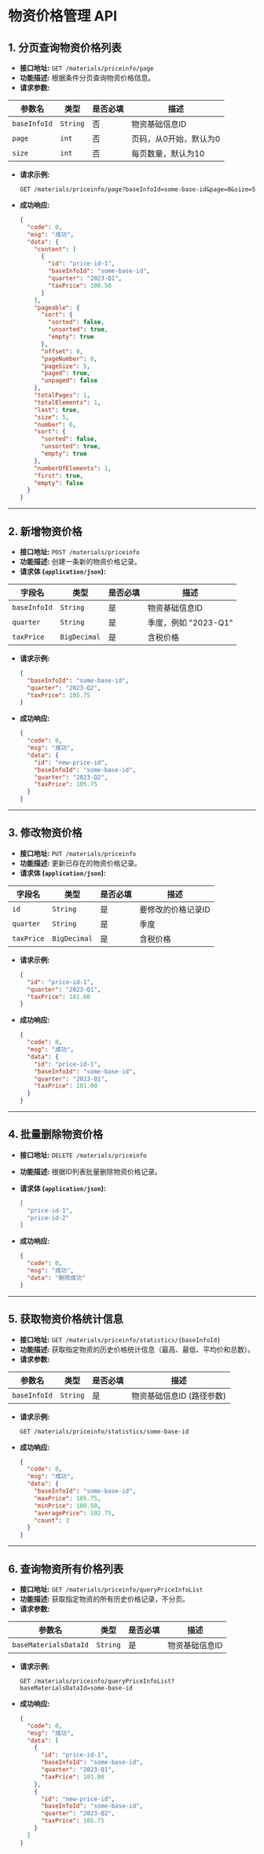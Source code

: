 # 物资价格管理 API

## 1. 分页查询物资价格列表

- **接口地址:** `GET /materials/priceinfo/page`
- **功能描述:** 根据条件分页查询物资价格信息。
- **请求参数:**

| 参数名 | 类型 | 是否必填 | 描述 |
| --- | --- | --- | --- |
| `baseInfoId` | `String` | 否 | 物资基础信息ID |
| `page` | `int` | 否 | 页码，从0开始，默认为0 |
| `size` | `int` | 否 | 每页数量，默认为10 |

- **请求示例:**
  ```http
  GET /materials/priceinfo/page?baseInfoId=some-base-id&page=0&size=5
  ```

- **成功响应:**
  ```json
  {
    "code": 0,
    "msg": "成功",
    "data": {
      "content": [
        {
          "id": "price-id-1",
          "baseInfoId": "some-base-id",
          "quarter": "2023-Q1",
          "taxPrice": 100.50
        }
      ],
      "pageable": {
        "sort": {
          "sorted": false,
          "unsorted": true,
          "empty": true
        },
        "offset": 0,
        "pageNumber": 0,
        "pageSize": 5,
        "paged": true,
        "unpaged": false
      },
      "totalPages": 1,
      "totalElements": 1,
      "last": true,
      "size": 5,
      "number": 0,
      "sort": {
        "sorted": false,
        "unsorted": true,
        "empty": true
      },
      "numberOfElements": 1,
      "first": true,
      "empty": false
    }
  }
  ```

---

## 2. 新增物资价格

- **接口地址:** `POST /materials/priceinfo`
- **功能描述:** 创建一条新的物资价格记录。
- **请求体 (`application/json`):**

| 字段名 | 类型 | 是否必填 | 描述 |
| --- | --- | --- | --- |
| `baseInfoId` | `String` | 是 | 物资基础信息ID |
| `quarter` | `String` | 是 | 季度，例如 "2023-Q1" |
| `taxPrice` | `BigDecimal` | 是 | 含税价格 |

- **请求示例:**
  ```json
  {
    "baseInfoId": "some-base-id",
    "quarter": "2023-Q2",
    "taxPrice": 105.75
  }
  ```

- **成功响应:**
  ```json
  {
    "code": 0,
    "msg": "成功",
    "data": {
      "id": "new-price-id",
      "baseInfoId": "some-base-id",
      "quarter": "2023-Q2",
      "taxPrice": 105.75
    }
  }
  ```

---

## 3. 修改物资价格

- **接口地址:** `PUT /materials/priceinfo`
- **功能描述:** 更新已存在的物资价格记录。
- **请求体 (`application/json`):**

| 字段名 | 类型 | 是否必填 | 描述 |
| --- | --- | --- | --- |
| `id` | `String` | 是 | 要修改的价格记录ID |
| `quarter` | `String` | 是 | 季度 |
| `taxPrice` | `BigDecimal` | 是 | 含税价格 |

- **请求示例:**
  ```json
  {
    "id": "price-id-1",
    "quarter": "2023-Q1",
    "taxPrice": 101.00
  }
  ```

- **成功响应:**
  ```json
  {
    "code": 0,
    "msg": "成功",
    "data": {
      "id": "price-id-1",
      "baseInfoId": "some-base-id",
      "quarter": "2023-Q1",
      "taxPrice": 101.00
    }
  }
  ```

---

## 4. 批量删除物资价格

- **接口地址:** `DELETE /materials/priceinfo`
- **功能描述:** 根据ID列表批量删除物资价格记录。
- **请求体 (`application/json`):**
  ```json
  [
    "price-id-1",
    "price-id-2"
  ]
  ```

- **成功响应:**
  ```json
  {
    "code": 0,
    "msg": "成功",
    "data": "删除成功"
  }
  ```

---

## 5. 获取物资价格统计信息

- **接口地址:** `GET /materials/priceinfo/statistics/{baseInfoId}`
- **功能描述:** 获取指定物资的历史价格统计信息（最高、最低、平均价和总数）。
- **请求参数:**

| 参数名 | 类型 | 是否必填 | 描述 |
| --- | --- | --- | --- |
| `baseInfoId` | `String` | 是 | 物资基础信息ID (路径参数) |

- **请求示例:**
  ```http
  GET /materials/priceinfo/statistics/some-base-id
  ```

- **成功响应:**
  ```json
  {
    "code": 0,
    "msg": "成功",
    "data": {
      "baseInfoId": "some-base-id",
      "maxPrice": 105.75,
      "minPrice": 100.50,
      "averagePrice": 102.75,
      "count": 2
    }
  }
  ```

---

## 6. 查询物资所有价格列表

- **接口地址:** `GET /materials/priceinfo/queryPriceInfoList`
- **功能描述:** 获取指定物资的所有历史价格记录，不分页。
- **请求参数:**

| 参数名 | 类型 | 是否必填 | 描述 |
| --- | --- | --- | --- |
| `baseMaterialsDataId` | `String` | 是 | 物资基础信息ID |

- **请求示例:**
  ```http
  GET /materials/priceinfo/queryPriceInfoList?baseMaterialsDataId=some-base-id
  ```

- **成功响应:**
  ```json
  {
    "code": 0,
    "msg": "成功",
    "data": [
      {
        "id": "price-id-1",
        "baseInfoId": "some-base-id",
        "quarter": "2023-Q1",
        "taxPrice": 101.00
      },
      {
        "id": "new-price-id",
        "baseInfoId": "some-base-id",
        "quarter": "2023-Q2",
        "taxPrice": 105.75
      }
    ]
  }
  ```
